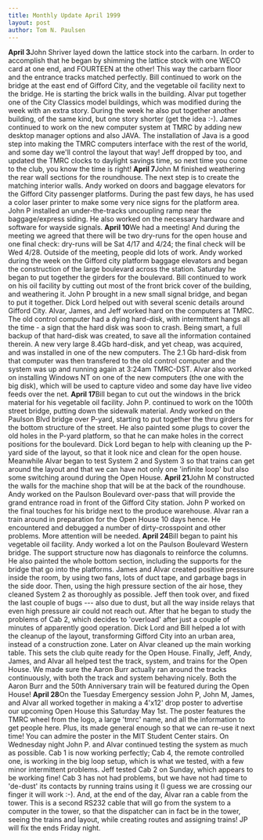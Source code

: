 ```yaml
---
title: Monthly Update April 1999 
layout: post
author: Tom N. Paulsen
---
```




 **April 3**John Shriver layed down the lattice stock into the carbarn. In order to accomplish that he began by shimming the lattice stock with one WECO card at one end, and FOURTEEN at the other! This way the carbarn floor and the entrance tracks matched perfectly. Bill continued to work on the bridge at the east end of Gifford City, and the vegetable oil facility next to the bridge. He is starting the brick walls in the building. Alvar put together one of the City Classics model buildings, which was modified during the week with an extra story. During the week he also put together another building, of the same kind, but one story shorter (get the idea :\-).  James continued to work on the new computer system at TMRC by adding new desktop manager options and also JAVA. The installation of Java is a good step into making the TMRC computers interface with the rest of the world, and some day we'll control the layout that way! Jeff dropped by too, and updated the TMRC clocks to daylight savings time, so next time you come to the club, you know the time is right! **April 7**John M finished weathering the rear wall sections for the roundhouse. The next step is to create the matching interior walls. Andy worked on doors and baggage elevators for the Gifford City passenger platforms. During the past few days, he has used a color laser printer to make some very nice signs for the platform area. John P installed an under\-the\-tracks uncoupling ramp near the baggage/express siding. He also worked on the necessary hardware and software for wayside signals. **April 10**We had a meeting! And during the meeting we agreed that there will be two dry\-runs for the open house and one final check: dry\-runs will be Sat 4/17 and 4/24; the final check will be Wed 4/28\.  Outside of the meeting, people did lots of work. Andy worked during the week on the Gifford city platform baggage elevators and began the construction of the large boulevard across the station. Saturday he began to put together the girders for the boulevard. Bill continued to work on his oil facility by cutting out most of the front brick cover of the building, and weathering it. John P brought in a new small signal bridge, and began to put it together. Dick Lord helped out with several scenic details around Gifford City.  Alvar, James, and Jeff worked hard on the computers at TMRC. The old control computer had a dying hard\-disk, with intermittent hangs all the time \- a sign that the hard disk was soon to crash. Being smart, a full backup of that hard\-disk was created, to save all the information contained therein. A new very large 8\.4Gb hard\-disk, and yet cheap, was acquired, and was installed in one of the new computers. The 2\.1 Gb hard\-disk from that computer was then transfered to the old control computer and the system was up and running again at 3:24am TMRC\-DST. Alvar also worked on installing Windows NT on one of the new computers (the one with the big disk), which will be used to capture video and some day have live video feeds over the net. **April 17**Bill began to cut out the windows in the brick material for his vegetable oil facility. John P. continued to work on the 100th street bridge, putting down the sidewalk material. Andy worked on the Paulson Blvd bridge over P\-yard, starting to put together the thru girders for the bottom structure of the street. He also painted some plugs to cover the old holes in the P\-yard platform, so that he can make holes in the correct positions for the boulevard. Dick Lord began to help with cleaning up the P\-yard side of the layout, so that it look nice and clean for the open house.  Meanwhile Alvar began to test System 2 and System 3 so that trains can get around the layout and that we can have not only one 'infinite loop' but also some switching around during the Open House. **April 21**John M constructed the walls for the machine shop that will be at the back of the roundhouse. Andy worked on the Paulson Boulevard over\-pass that will provide the grand entrance road in front of the Gifford City station. John P worked on the final touches for his bridge next to the produce warehouse. Alvar ran a train around in preparation for the Open House 10 days hence. He encountered and debugged a number of dirty\-crosspoint and other problems. More attention will be needed. **April 24**Bill began to paint his vegetable oil facility. Andy worked a lot on the Paulson Boulevard Western bridge. The support structure now has diagonals to reinforce the columns. He also painted the whole bottom section, including the supports for the bridge that go into the platforms.  James and Alvar created positive pressure inside the room, by using two fans, lots of duct tape, and garbage bags in the side door. Then, using the high pressure section of the air hose, they cleaned System 2 as thoroughly as possible. Jeff then took over, and fixed the last couple of bugs \-\-\- also due to dust, but all the way inside relays that even high pressure air could not reach out. After that he began to study the problems of Cab 2, which decides to 'overload' after just a couple of minutes of apparently good operation.  Dick Lord and Bill helped a lot with the cleanup of the layout, transforming Gifford City into an urban area, instead of a construction zone. Later on Alvar cleaned up the main working table. This sets the club quite ready for the Open House.  Finally, Jeff, Andy, James, and Alvar all helped test the track, system, and trains for the Open House. We made sure the Aaron Burr actually ran around the tracks continuously, with both the track and system behaving nicely. Both the Aaron Burr and the 50th Anniversary train will be featured during the Open House! **April 28**On the Tuesday Emergency session John P, John M, James, and Alvar all worked together in making a 4'x12' drop poster to advertise our upcoming Open House this Saturday May 1st. The poster features the TMRC wheel from the logo, a large 'tmrc' name, and all the information to get people here. Plus, its made general enough so that we can re\-use it next time! You can admire the poster in the MIT Student Center stairs.  On Wednesday night John P. and Alvar continued testing the system as much as possible. Cab 1 is now working perfectly; Cab 4, the remote controlled one, is working in the big loop setup, which is what we tested, with a few minor intermittent problems. Jeff tested Cab 2 on Sunday, which appears to be working fine! Cab 3 has not had problems, but we have not had time to 'de\-dust' its contacts by running trains using it (I guess we are crossing our finger it will work :\-).  And, at the end of the day, Alvar ran a cable from the tower. This is a second RS232 cable that will go from the system to a computer in the tower, so that the dispatcher can in fact be in the tower, seeing the trains and layout, while creating routes and assigning trains! JP will fix the ends Friday night.   